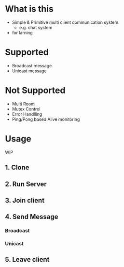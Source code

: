 # What is this
- Simple & Primitive multi client communication system.
   - e.g. chat system
- for larning   

# Supported
- Broadcast message
- Unicast message

# Not Supported
- Multi Room
- Mutex Control
- Error Handlling
- Ping/Pong based Alive monitoring 

# Usage
WIP 

## 1. Clone

## 2. Run Server

## 3. Join client

## 4. Send Message

### Broadcast

### Unicast

## 5. Leave client

